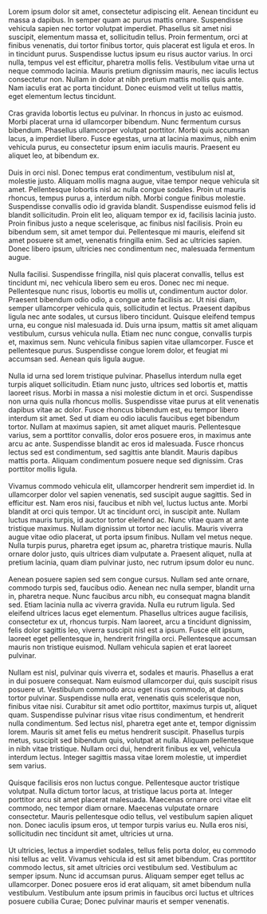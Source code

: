 <div class="test">
<p>  Lorem ipsum dolor sit amet, consectetur adipiscing elit. Aenean tincidunt eu massa a dapibus. In semper quam ac purus mattis ornare. Suspendisse vehicula sapien nec tortor volutpat imperdiet. Phasellus sit amet nisi suscipit, elementum massa et, sollicitudin tellus. Proin fermentum, orci at finibus venenatis, dui tortor finibus tortor, quis placerat est ligula et eros. In in tincidunt purus. Suspendisse luctus ipsum eu risus auctor varius. In orci nulla, tempus vel est efficitur, pharetra mollis felis. Vestibulum vitae urna ut neque commodo lacinia. Mauris pretium dignissim mauris, nec iaculis lectus consectetur non. Nullam in dolor at nibh pretium mattis mollis quis ante. Nam iaculis erat ac porta tincidunt. Donec euismod velit ut tellus mattis, eget elementum lectus tincidunt.
<br><br>
Cras gravida lobortis lectus eu pulvinar. In rhoncus in justo ac euismod. Morbi placerat urna id ullamcorper bibendum. Nunc fermentum cursus bibendum. Phasellus ullamcorper volutpat porttitor. Morbi quis accumsan lacus, a imperdiet libero. Fusce egestas, urna at lacinia maximus, nibh enim vehicula purus, eu consectetur ipsum enim iaculis mauris. Praesent eu aliquet leo, at bibendum ex.
<br><br>
Duis in orci nisl. Donec tempus erat condimentum, vestibulum nisl at, molestie justo. Aliquam mollis magna augue, vitae tempor neque vehicula sit amet. Pellentesque lobortis nisl ac nulla congue sodales. Proin ut mauris rhoncus, tempus purus a, interdum nibh. Morbi congue finibus molestie. Suspendisse convallis odio id gravida blandit. Suspendisse euismod felis id blandit sollicitudin. Proin elit leo, aliquam tempor ex id, facilisis lacinia justo. Proin finibus justo a neque scelerisque, ac finibus nisl facilisis. Proin eu bibendum sem, sit amet tempor dui. Pellentesque mi mauris, eleifend sit amet posuere sit amet, venenatis fringilla enim. Sed ac ultricies sapien. Donec libero ipsum, ultricies nec condimentum nec, malesuada fermentum augue.
<br><br>
Nulla facilisi. Suspendisse fringilla, nisl quis placerat convallis, tellus est tincidunt mi, nec vehicula libero sem eu eros. Donec nec mi neque. Pellentesque nunc risus, lobortis eu mollis ut, condimentum auctor dolor. Praesent bibendum odio odio, a congue ante facilisis ac. Ut nisi diam, semper ullamcorper vehicula quis, sollicitudin et lectus. Praesent dapibus ligula nec ante sodales, ut cursus libero tincidunt. Quisque eleifend tempus urna, eu congue nisl malesuada id. Duis urna ipsum, mattis sit amet aliquam vestibulum, cursus vehicula nulla. Etiam nec nunc congue, convallis turpis et, maximus sem. Nunc vehicula finibus sapien vitae ullamcorper. Fusce et pellentesque purus. Suspendisse congue lorem dolor, et feugiat mi accumsan sed. Aenean quis ligula augue.
<br><br>
Nulla id urna sed lorem tristique pulvinar. Phasellus interdum nulla eget turpis aliquet sollicitudin. Etiam nunc justo, ultrices sed lobortis et, mattis laoreet risus. Morbi in massa a nisi molestie dictum in et orci. Suspendisse non urna quis nulla rhoncus mollis. Suspendisse vitae purus at elit venenatis dapibus vitae ac dolor. Fusce rhoncus bibendum est, eu tempor libero interdum sit amet. Sed ut diam eu odio iaculis faucibus eget bibendum tortor. Nullam at maximus sapien, sit amet aliquet mauris. Pellentesque varius, sem a porttitor convallis, dolor eros posuere eros, in maximus ante arcu ac ante. Suspendisse blandit ac eros id malesuada. Fusce rhoncus lectus sed est condimentum, sed sagittis ante blandit. Mauris dapibus mattis porta. Aliquam condimentum posuere neque sed dignissim. Cras porttitor mollis ligula.
<br><br>
Vivamus commodo vehicula elit, ullamcorper hendrerit sem imperdiet id. In ullamcorper dolor vel sapien venenatis, sed suscipit augue sagittis. Sed in efficitur est. Nam eros nisi, faucibus et nibh vel, luctus luctus ante. Morbi blandit at orci quis tempor. Ut ac tincidunt orci, in suscipit ante. Nullam luctus mauris turpis, id auctor tortor eleifend ac. Nunc vitae quam at ante tristique maximus. Nullam dignissim ut tortor nec iaculis. Mauris viverra augue vitae odio placerat, ut porta ipsum finibus. Nullam vel metus neque. Nulla turpis purus, pharetra eget ipsum ac, pharetra tristique mauris. Nulla ornare dolor justo, quis ultrices diam vulputate a. Praesent aliquet, nulla at pretium lacinia, quam diam pulvinar justo, nec rutrum ipsum dolor eu nunc.
<br><br>
Aenean posuere sapien sed sem congue cursus. Nullam sed ante ornare, commodo turpis sed, faucibus odio. Aenean nec nulla semper, blandit urna in, pharetra neque. Nunc faucibus arcu nibh, eu consequat magna blandit sed. Etiam lacinia nulla ac viverra gravida. Nulla eu rutrum ligula. Sed eleifend ultrices lacus eget elementum. Phasellus ultrices augue facilisis, consectetur ex ut, rhoncus turpis. Nam laoreet, arcu a tincidunt dignissim, felis dolor sagittis leo, viverra suscipit nisl est a ipsum. Fusce elit ipsum, laoreet eget pellentesque in, hendrerit fringilla orci. Pellentesque accumsan mauris non tristique euismod. Nullam vehicula sapien et erat laoreet pulvinar.
<br><br>
Nullam est nisl, pulvinar quis viverra et, sodales et mauris. Phasellus a erat in dui posuere consequat. Nam euismod ullamcorper dui, quis suscipit risus posuere ut. Vestibulum commodo arcu eget risus commodo, at dapibus tortor pulvinar. Suspendisse nulla erat, venenatis quis scelerisque non, finibus vitae nisi. Curabitur sit amet odio porttitor, maximus turpis ut, aliquet quam. Suspendisse pulvinar risus vitae risus condimentum, et hendrerit nulla condimentum. Sed lectus nisl, pharetra eget ante et, tempor dignissim lorem. Mauris sit amet felis eu metus hendrerit suscipit. Phasellus turpis metus, suscipit sed bibendum quis, volutpat at nulla. Aliquam pellentesque in nibh vitae tristique. Nullam orci dui, hendrerit finibus ex vel, vehicula interdum lectus. Integer sagittis massa vitae lorem molestie, ut imperdiet sem varius.
<br><br>
Quisque facilisis eros non luctus congue. Pellentesque auctor tristique volutpat. Nulla dictum tortor lacus, at tristique lacus porta at. Integer porttitor arcu sit amet placerat malesuada. Maecenas ornare orci vitae elit commodo, nec tempor diam ornare. Maecenas vulputate ornare consectetur. Mauris pellentesque odio tellus, vel vestibulum sapien aliquet non. Donec iaculis ipsum eros, ut tempor turpis varius eu. Nulla eros nisi, sollicitudin nec tincidunt sit amet, ultricies ut urna.
<br><br>
Ut ultricies, lectus a imperdiet sodales, tellus felis porta dolor, eu commodo nisi tellus ac velit. Vivamus vehicula id est sit amet bibendum. Cras porttitor commodo lectus, sit amet ultricies orci vestibulum sed. Vestibulum ac semper ipsum. Nunc id accumsan purus. Aliquam semper eget tellus ac ullamcorper. Donec posuere eros id erat aliquam, sit amet bibendum nulla vestibulum. Vestibulum ante ipsum primis in faucibus orci luctus et ultrices posuere cubilia Curae; Donec pulvinar mauris et semper venenatis. </p>
